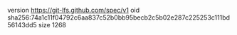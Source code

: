 version https://git-lfs.github.com/spec/v1
oid sha256:74a1c11f04792c6aa837c52b0bb95becb2c5b02e287c225253c111bd56143dd5
size 1268
